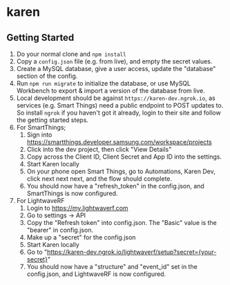 # karen

## Getting Started

1. Do your normal clone and `npm install`
2. Copy a `config.json` file (e.g. from live), and empty the secret values.
3. Create a MySQL database, give a user access, update the "database" section of the config.
4. Run `npm run migrate` to initialize the database, or use MySQL Workbench to export & import a version of the database from live.
5. Local development should be against `https://karen-dev.ngrok.io`, as services (e.g. Smart Things) need a public endpoint to POST updates to. So install `ngrok` if you haven't got it already, login to their site and follow the getting started steps.
6. For SmartThings;
    1. Sign into https://smartthings.developer.samsung.com/workspace/projects
    2. Click into the dev project, then click "View Details"
    3. Copy across the Client ID, Client Secret and App ID into the settings.
    4. Start Karen locally
    5. On your phone open Smart Things, go to Automations, Karen Dev, click next next next, and the flow should complete.
    6. You should now have a "refresh_token" in the config.json, and SmartThings is now configured.
7. For LightwaveRF
    1. Login to https://my.lightwaverf.com
    2. Go to settings -> API
    3. Copy the "Refresh token" into config.json. The "Basic" value is the "bearer" in config.json.
    4. Make up a "secret" for the config.json
    5. Start Karen locally
    6. Go to "https://karen-dev.ngrok.io/lightwaverf/setup?secret={your-secret}"
    7. You should now have a "structure" and "event_id" set in the config.json, and LightwaveRF is now configured.

